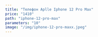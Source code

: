 ```yaml
---
title: "Телефон Aplle Iphone 12 Pro Max"
price: "1410"
path: "iphone-12-pro-max"
parameters: "10"
image: "/img/iphone-12-pro-maxx.jpeg"
---
```

